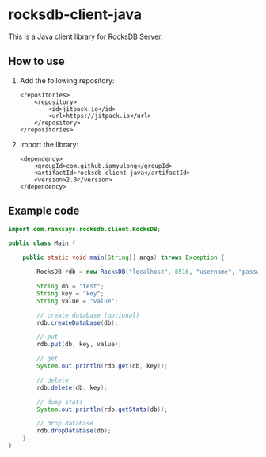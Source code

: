 # rocksdb-client-java

This is a Java client library for [RocksDB Server](https://github.com/iamyulong/rocksdb-server).

## How to use

1. Add the following repository:

    ```
    <repositories>
        <repository>
            <id>jitpack.io</id>
            <url>https://jitpack.io</url>
        </repository>
    </repositories>
    ```

2. Import the library:

    ```
    <dependency>
        <groupId>com.github.iamyulong</groupId>
        <artifactId>rocksdb-client-java</artifactId>
        <version>2.0</version>
    </dependency>
    ```

## Example code

```java
import com.ranksays.rocksdb.client.RocksDB;

public class Main {

    public static void main(String[] args) throws Exception {

        RocksDB rdb = new RocksDB("localhost", 8516, "username", "password");

        String db = "test";
        String key = "key";
        String value = "value";

        // create database (optional)
        rdb.createDatabase(db);

        // put
        rdb.put(db, key, value);

        // get
        System.out.println(rdb.get(db, key));

        // delete
        rdb.delete(db, key);

        // dump stats
        System.out.println(rdb.getStats(db));

        // drop database
        rdb.dropDatabase(db);
    }
}
```